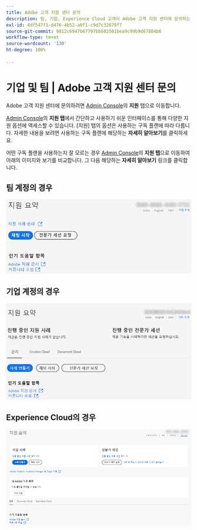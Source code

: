 ```yaml
---
title: Adobe 고객 지원 센터 문의
description: 팀, 기업, Experience Cloud 고객이 Adobe 고객 지원 센터에 문의하는 방법에 대한 정보입니다.
exl-id: 4df547f1-d476-4b52-a0f1-c9d7c32679f7
source-git-commit: 9812c6947b67797bb682581bea9c99b9d67884b6
workflow-type: tm+mt
source-wordcount: '130'
ht-degree: 100%

---
```


# 기업 및 팀 | Adobe 고객 지원 센터 문의

Adobe 고객 지원 센터에 문의하려면 [Admin Console](https://adminconsole.adobe.com/)의 **지원** 탭으로 이동합니다.

[Admin Console](https://adminconsole.adobe.com/)의 **지원 탭**&#x200B;에서 간단하고 사용하기 쉬운 인터페이스를 통해 다양한 지원 옵션에 액세스할 수 있습니다. [지원] 탭의 옵션은 사용하는 구독 플랜에 따라 다릅니다. 자세한 내용을 보려면 사용하는 구독 플랜에 해당하는 **자세히 알아보기**&#x200B;를 클릭하세요.

어떤 구독 플랜을 사용하는지 잘 모르는 경우 [Admin Console](https://adminconsole.adobe.com/)의 **지원 탭**&#x200B;으로 이동하여 아래의 이미지와 보기를 비교합니다. 그 다음 해당하는 **자세히 알아보기** 링크를 클릭합니다.

## 팀 계정의 경우

![팀 이미지](assets/team.png)

<!--
[Learn more](https://helpx.adobe.com/enterprise/using/support-for-teams.html)
-->

## 기업 계정의 경우

![팀 이미지](assets/enterprise.png)

<!--
[Learn more](https://helpx.adobe.com/enterprise/using/support-for-enterprise.html)
-->

## Experience Cloud의 경우

![팀 이미지](assets/ec.png)

<!--
[Learn more](https://www.adobe.com/go/ac_ec_not_supported_en)
-->
